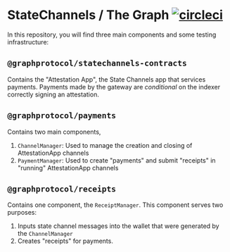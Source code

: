# StateChannels / The Graph <a href="https://circleci.com/gh/statechannels/graph-payments/tree/main"><img src="https://circleci.com/gh/statechannels/graph-payments/tree/main.svg?style=shield" alt="circleci"></a>

In this repository, you will find three main components and some testing infrastructure:

## `@graphprotocol/statechannels-contracts`

Contains the "Attestation App", the State Channels app that services payments.
Payments made by the gateway are _conditional_ on the indexer correctly signing an attestation.

## `@graphprotocol/payments`

Contains two main components,

1. `ChannelManager`: Used to manage the creation and closing of AttestationApp channels
2. `PaymentManager`: Used to create "payments" and submit "receipts" in "running" AttestationApp channels

## `@graphprotocol/receipts`

Contains one component, the `ReceiptManager`. This component serves two purposes:

1. Inputs state channel messages into the wallet that were generated by the `ChannelManager`
2. Creates "receipts" for payments.
